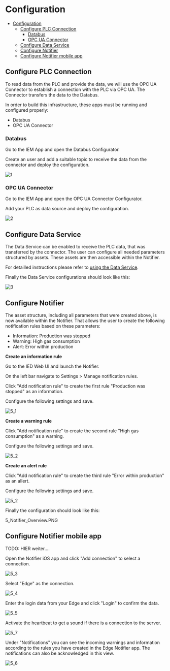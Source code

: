 # Configuration

- [Configuration](#configuration)
  - [Configure PLC Connection](#configure-plc-connection)
    - [Databus](#databus)
    - [OPC UA Connector](#opc-ua-connector)
  - [Configure Data Service](#configure-data-service)
  - [Configure Notifier](#configure-notifier)
  - [Configure Notifier mobile app](#configure-notifier-mobile-app)

## Configure PLC Connection

To read data from the PLC and provide the data, we will use the OPC UA Connector to establish a connection with the PLC via OPC UA. The Connector transfers the data to the Databus.

In order to build this infrastructure, these apps must be running and configured properly:

- Databus
- OPC UA Connector

### Databus

Go to the IEM App and open the Databus Configurator.

Create an user and add a suitable topic to receive the data from the connector and deploy the configuration.

![1](graphics/1_Databus.PNG)

### OPC UA Connector

Go to the IEM App and open the OPC UA Connector Configurator.

Add your PLC as data source and deploy the configuration.

![2](graphics/2_Connector.PNG)

## Configure Data Service

The Data Service can be enabled to receive the PLC data, that was transferred by the connector. The user can configure all needed parameters structured by assets. These assets are then accessible within the Notifier.

For detailled instructions please refer to [using the Data Service](https://github.com/industrial-edge/data-service).

Finally the Data Service configurations should look like this:

![3](graphics/3_DataService.PNG)

## Configure Notifier

The asset structure, including all parameters that were created above, is now available within the Notifier. That allows the user to create the following notification rules based on these parameters:

- Information: Production was stopped
- Warning: High gas consumption
- Alert: Error within production

**Create an information rule**

Go to the IED Web UI and launch the Notifier.

On the left bar navigate to Settings > Manage notification rules.

Click "Add notification rule" to create the first rule "Production was stopped" as an information.

Configure the following settings and save.

![5_1](graphics/5_1_Notifier.PNG)

**Create a warning rule**

Click "Add notification rule" to create the second rule "High gas consumption" as a warning.

Configure the following settings and save.

![5_2](graphics/5_2_Notifier.PNG)

**Create an alert rule**

Click "Add notification rule" to create the third rule "Error within production" as an allert.

Configure the following settings and save.

![5_2](graphics/5_3_Notifier.PNG)

Finally the configuration should look like this:

5_Notifier_Overview.PNG

## Configure Notifier mobile app

TODO: HIER weiter....


Open the Notifier iOS app and click "Add connection" to select a connection.

![5_3](graphics/Notifier_iOS_add_connection.PNG)

Select "Edge" as the connection.

![5_4](graphics/Notifier_iOS_choose_connection.PNG)

Enter the login data from your Edge and click "Login" to confirm the data.

![5_5](graphics/Notifier_iOS_add_connection_login_data.PNG)

Activate the heartbeat to get a sound if there is a connection to the server.

![5_7](graphics/Notifier_iOS_use_heartbeat.PNG)

Under "Notifications" you can see the incoming warnings and information according to the rules you have created in the Edge Notifier app. The notifications can also be acknowledged in this view.

![5_6](graphics/Notifier_iOS_overview_warning.PNG)
